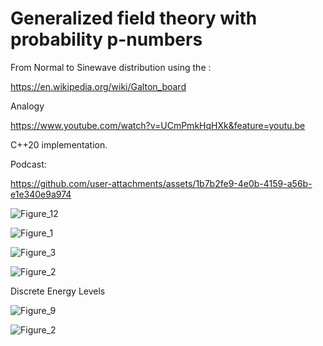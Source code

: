 # Generalized field theory with probability p-numbers

From Normal to Sinewave distribution using the : 

https://en.wikipedia.org/wiki/Galton_board

Analogy

https://www.youtube.com/watch?v=UCmPmkHqHXk&feature=youtu.be

C++20 implementation. 


Podcast:

https://github.com/user-attachments/assets/1b7b2fe9-4e0b-4159-a56b-e1e340e9a974


![Figure_12](https://github.com/MULTICOMPLEX/Field-Mathematics/assets/75379917/d56f9cca-b1c3-4dee-9b8b-23f227ff0767)

![Figure_1](https://user-images.githubusercontent.com/75379917/171993589-c2d9824d-f931-4a36-ad55-4a6dac93ed86.png)

![Figure_3](https://user-images.githubusercontent.com/75379917/171993594-d1607125-3d3e-49f4-b612-cf65075fea90.png)

![Figure_2](https://user-images.githubusercontent.com/75379917/171993597-f36b8444-05ec-42f0-bc43-14d2e019fbb3.png)

Discrete Energy Levels

![Figure_9](https://github.com/MULTICOMPLEX/Field-Mathematics/assets/75379917/84a448d1-f086-4bf6-accb-ac6cbae7e261)

![Figure_2](https://github.com/MULTICOMPLEX/Field-Mathematics/assets/75379917/21c91873-b92a-4f20-a3a6-66be5fa86d96)


